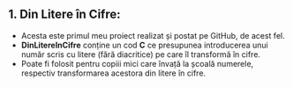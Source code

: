 ## 1. Din Litere în Cifre:
    
- Acesta este primul meu proiect realizat și postat pe GitHub, de acest fel.
- **DinLitereInCifre** conține un cod **C** ce presupunea introducerea unui număr scris cu litere (fără diacritice) pe care îl transformă în cifre.
- Poate fi folosit pentru copiii mici care învață la școală numerele, respectiv transformarea acestora din litere în cifre.
